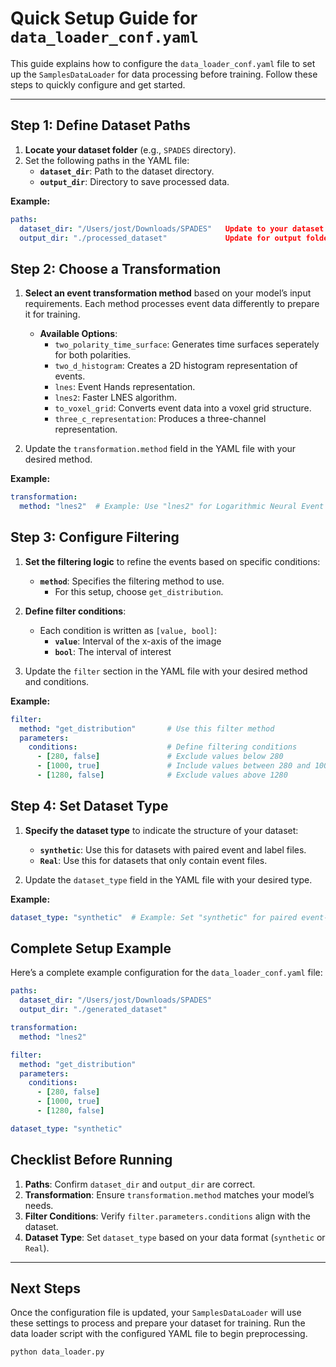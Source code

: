 # **Quick Setup Guide for `data_loader_conf.yaml`**

This guide explains how to configure the `data_loader_conf.yaml` file to set up the `SamplesDataLoader` for data processing before training. Follow these steps to quickly configure and get started.

---

## **Step 1: Define Dataset Paths**

1. **Locate your dataset folder** (e.g., `SPADES` directory).
2. Set the following paths in the YAML file:
   - **`dataset_dir`**: Path to the dataset directory.
   - **`output_dir`**: Directory to save processed data.

**Example:**
```yaml
paths:
  dataset_dir: "/Users/jost/Downloads/SPADES"   Update to your dataset location
  output_dir: "./processed_dataset"             Update for output folder
```

## **Step 2: Choose a Transformation**

1. **Select an event transformation method** based on your model’s input requirements. Each method processes event data differently to prepare it for training.

   - **Available Options**:
     - `two_polarity_time_surface`: Generates time surfaces seperately for both polarities.
     - `two_d_histogram`: Creates a 2D histogram representation of events.
     - `lnes`: Event Hands representation.
     - `lnes2`: Faster LNES algorithm.
     - `to_voxel_grid`: Converts event data into a voxel grid structure.
     - `three_c_representation`: Produces a three-channel representation.

2. Update the `transformation.method` field in the YAML file with your desired method.

**Example:**
```yaml
transformation:
  method: "lnes2"  # Example: Use "lnes2" for Logarithmic Neural Event Surfaces
```

## **Step 3: Configure Filtering**

1. **Set the filtering logic** to refine the events based on specific conditions:
   - **`method`**: Specifies the filtering method to use.
     - For this setup, choose `get_distribution`.

2. **Define filter conditions**:
   - Each condition is written as `[value, bool]`:
     - **`value`**: Interval of the x-axis of the image
     - **`bool`**: The interval of interest

3. Update the `filter` section in the YAML file with your desired method and conditions.

**Example:**
```yaml
filter:
  method: "get_distribution"       # Use this filter method
  parameters:
    conditions:                    # Define filtering conditions
      - [280, false]               # Exclude values below 280
      - [1000, true]               # Include values between 280 and 1000
      - [1280, false]              # Exclude values above 1280
```

## **Step 4: Set Dataset Type**

1. **Specify the dataset type** to indicate the structure of your dataset:
   - **`synthetic`**: Use this for datasets with paired event and label files.
   - **`Real`**: Use this for datasets that only contain event files.

2. Update the `dataset_type` field in the YAML file with your desired type.

**Example:**
```yaml
dataset_type: "synthetic"  # Example: Set "synthetic" for paired event-label datasets
```

## **Complete Setup Example**

Here’s a complete example configuration for the `data_loader_conf.yaml` file:

```yaml
paths:
  dataset_dir: "/Users/jost/Downloads/SPADES"
  output_dir: "./generated_dataset"

transformation:
  method: "lnes2"

filter:
  method: "get_distribution"
  parameters:
    conditions:
      - [280, false]
      - [1000, true]
      - [1280, false]

dataset_type: "synthetic"
```

## **Checklist Before Running**

1. **Paths**: Confirm `dataset_dir` and `output_dir` are correct.
2. **Transformation**: Ensure `transformation.method` matches your model’s needs.
3. **Filter Conditions**: Verify `filter.parameters.conditions` align with the dataset.
4. **Dataset Type**: Set `dataset_type` based on your data format (`synthetic` or `Real`).

---

## **Next Steps**

Once the configuration file is updated, your `SamplesDataLoader` will use these settings to process and prepare your dataset for training. Run the data loader script with the configured YAML file to begin preprocessing.

```bash
python data_loader.py